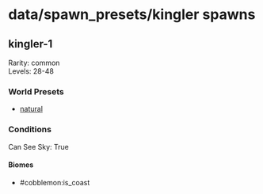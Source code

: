 # data/spawn_presets/kingler spawns  
  
## kingler-1  
Rarity: common  
Levels: 28-48  
  
### World Presets  
* [natural](/data/world_presets/natural.md)  
  
### Conditions  
Can See Sky: True  
  
#### Biomes  
  * #cobblemon:is_coast
  
